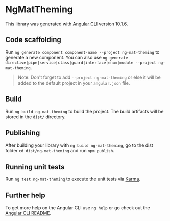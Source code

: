 # NgMatTheming

This library was generated with [Angular CLI](https://github.com/angular/angular-cli) version 10.1.6.

## Code scaffolding

Run `ng generate component component-name --project ng-mat-theming` to generate a new component. You can also use `ng generate directive|pipe|service|class|guard|interface|enum|module --project ng-mat-theming`.
> Note: Don't forget to add `--project ng-mat-theming` or else it will be added to the default project in your `angular.json` file. 

## Build

Run `ng build ng-mat-theming` to build the project. The build artifacts will be stored in the `dist/` directory.

## Publishing

After building your library with `ng build ng-mat-theming`, go to the dist folder `cd dist/ng-mat-theming` and run `npm publish`.

## Running unit tests

Run `ng test ng-mat-theming` to execute the unit tests via [Karma](https://karma-runner.github.io).

## Further help

To get more help on the Angular CLI use `ng help` or go check out the [Angular CLI README](https://github.com/angular/angular-cli/blob/master/README.md).
